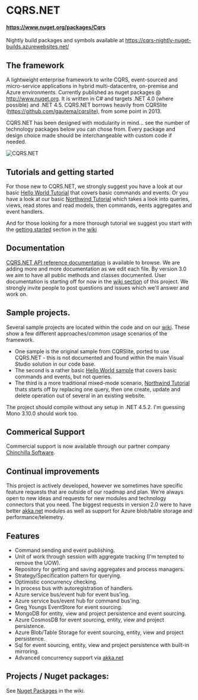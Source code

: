 # CQRS.NET
#### https://www.nuget.org/packages/Cqrs
Nightly build packages and symbols available at https://cqrs-nightly-nuget-builds.azurewebsites.net/

## The framework
A lightweight enterprise framework to write CQRS, event-sourced and micro-service applications in hybrid multi-datacentre, on-premise and Azure environments. Currently published as nuget packages @ http://www.nuget.org. It is written in C# and targets .NET 4.0 (where possible) and .NET 4.5. CQRS.NET borrows heavily from CQRSlite (https://github.com/gautema/cqrslite), from some point in 2013.

CQRS.NET has been designed with modularity in mind... see the number of technology packages below you can chose from. Every package and design choice made should be interchangeable with custom code if needed.

![CQRS.NET](https://raw.githubusercontent.com/Chinchilla-Software-Com/CQRS/master/wiki/CQRS-Process-Flow-Level-2.png)

## Tutorials and getting started
For those new to CQRS.NET, we strongly suggest you have a look at our basic [Hello World Tutorial](https://github.com/Chinchilla-Software-Com/CQRS/wiki/Hello-World-Example-1) that covers basic commands and events.
Or you have a look at our basic [Northwind Tutorial](https://github.com/Chinchilla-Software-Com/CQRS/wiki/Tutorial-1:-Step-1:-Quick-Northwind-sample.) which takes a look into queries, views, read stores and read models, then commands, eents aggregates and event handlers.

And for those looking for a more thorough tutorial we suggest you start with the [getting started](https://github.com/Chinchilla-Software-Com/CQRS/wiki/Getting-Started) section in the [wiki](https://github.com/Chinchilla-Software-Com/CQRS/wiki)

## Documentation
[CQRS.NET API reference documentation](http://chinchilla-software-com.github.io/CQRS/wiki/docs) is available to browse. We are adding more and more documentation as we edit each file. By version 3.0 we aim to have all public methods and classes documented.
User documentation is starting off for now in the [wiki section](https://github.com/Chinchilla-Software-Com/CQRS/wiki) of this project. We strongly invite people to post questions and issues which we'll answer and work on.

## Sample projects.
Several sample projects are located within the code and on our [wiki](https://github.com/Chinchilla-Software-Com/CQRS/wiki/getting-started). These show a few different approaches/common usage scenarios of the framework.
* One sample is the original sample from CQRSlite, ported to use CQRS.NET - this is not documented and found within the main Visual Studio solution in our code base.
* The second is a rather basic [Hello World sample](https://github.com/Chinchilla-Software-Com/CQRS/wiki/Hello-World-Example-1) that covers basic commands and events, but not queries. 
* The third is a more traditional mixed-mode scenario, [Northwind Tutorial](https://github.com/Chinchilla-Software-Com/CQRS/wiki/Tutorial-1:-Step-1:-Quick-Northwind-sample.) thats starts off by replacing one query, then one create, update and delete operation out of several in an existing website. 

The project should compile without any setup in .NET 4.5.2. I'm guessing Mono 3.10.0 should work too.

## Commerical Support
Commercial support is now available through our partner company [Chinchilla Software](http://www.chinchillasoftware.com).

## Continual improvements
This project is actively developed, however we sometimes have specific feature requests that are outside of our roadmap and plan. We're always open to new ideas and requests for new modules and technology connectors that you need. The biggest requests in version 2.0 were to have better [akka.net](http://getakka.net) modules as well as support for Azure blob/table storage and performance/telemetry.

## Features
* Command sending and event publishing.
* Unit of work through session with aggregate tracking (I'm tempted to remove the UOW).
* Repository for getting and saving aggregates and process managers.
* Strategy/Specification pattern for querying.
* Optimistic concurrency checking.
* In process bus with autoregistration of handlers.
* Azure service bus/event hub for event bus'ing.
* Azure service bus/event hub for command bus'ing.
* Greg Youngs EventStore for event sourcing.
* MongoDB for entity, view and project persistence and event sourcing.
* Azure CosmosDB for event sourcing, entity, view and project persistence.
* Azure Blob/Table Storage for event sourcing, entity, view and project persistence.
* Sql for event sourcing, entity, view and project persistence with built-in mirroring.
* Advanced concurrency support via [akka.net](http://getakka.net/)

## Projects / Nuget packages:

See [Nuget Packages](https://github.com/Chinchilla-Software-Com/CQRS/wiki/Nuget-Packages) in the wiki.
